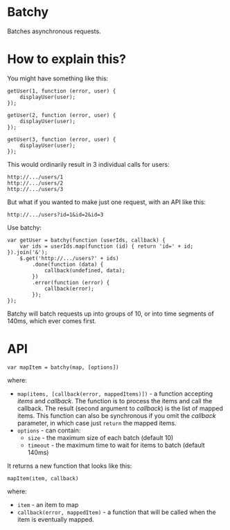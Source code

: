 # Batchy

Batches asynchronous requests.

# How to explain this?

You might have something like this:

    getUser(1, function (error, user) {
        displayUser(user);
    });

    getUser(2, function (error, user) {
        displayUser(user);
    });

    getUser(3, function (error, user) {
        displayUser(user);
    });

This would ordinarily result in 3 individual calls for users:

    http://.../users/1
    http://.../users/2
    http://.../users/3

But what if you wanted to make just one request, with an API like this:

    http://.../users?id=1&id=2&id=3

Use batchy:

    var getUser = batchy(function (userIds, callback) {
        var ids = userIds.map(function (id) { return 'id=' + id; }).join('&');
        $.get('http://.../users?' + ids)
            .done(function (data) {
                callback(undefined, data);
            })
            .error(function (error) {
                callback(error);
            });
    });

Batchy will batch requests up into groups of 10, or into time segments of 140ms, which ever comes first.

# API

    var mapItem = batchy(map, [options])

where:

* `map(items, [callback(error, mappedItems)])` - a function accepting *items* and *callback*. The function is to process the items and call the callback. The result (second argument to *callback*) is the list of mapped items. This function can also be synchronous if you omit the *callback* parameter, in which case just `return` the mapped items.
* `options` - can contain:
    * `size` - the maximum size of each batch (default 10)
    * `timeout` - the maximum time to wait for items to batch (default 140ms)

It returns a new function that looks like this:

    mapItem(item, callback)

where:

* `item` - an item to map
* `callback(error, mappedItem)` - a function that will be called when the item is eventually mapped.

